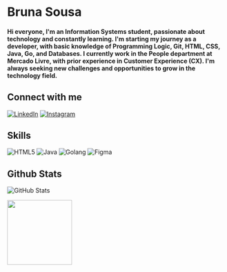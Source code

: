 # Bruna Sousa
#### Hi everyone, I'm an Information Systems student, passionate about technology and constantly learning. I'm starting my journey as a developer, with basic knowledge of Programming Logic, Git, HTML, CSS, Java, Go, and Databases. I currently work in the People department at Mercado Livre, with prior experience in Customer Experience (CX). I'm always seeking new challenges and opportunities to grow in the technology field.

## Connect with me
[![LinkedIn](https://img.shields.io/badge/LinkedIn-8A2BE2?style=for-the-badge&logo=linkedin&logoColor=white)](https://www.linkedin.com/in/brunasousasantos/) 
[![Instagram](https://img.shields.io/badge/-Instagram-8A2BE2?style=for-the-badge&logo=instagram&logoColor=white)](https://www.instagram.com/Swt.bru/)


## Skills
![HTML5](https://img.shields.io/badge/HTML5-8A2BE2?style=for-the-badge&logo=html5&logoColor=white)
![Java](https://img.shields.io/badge/java-8A2BE2.svg?style=for-the-badge&logo=openjdk&logoColor=white)
![Golang](https://img.shields.io/badge/Go-8A2BE2?style=for-the-badge&logo=go&logoColor=white)
![Figma](https://img.shields.io/badge/Figma-8A2BE2?style=for-the-badge&logo=figma&logoColor=white)

## Github Stats

![GitHub Stats](https://github-readme-stats.vercel.app/api?username=Swtbru&theme=transparent&bg_color=8A2BE2&border_color=fff&show_icons=true&icon_color=fff&title_color=fff&text_color=FFF)

<img height="150" src="https://palpitai.wordpress.com/wp-content/uploads/2014/01/personagens-ruivas-desenhos-animados-palpitai-florzinha-2.gif?w=560"  />



